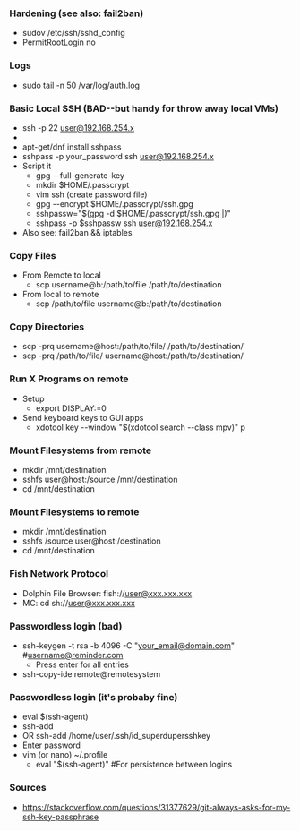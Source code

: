 ### Hardening (see also: fail2ban)
- sudov /etc/ssh/sshd_config
- PermitRootLogin no

### Logs
- sudo tail -n 50 /var/log/auth.log

### Basic Local SSH (BAD--but handy for throw away local VMs)
- ssh -p 22 user@192.168.254.x
- <Enter Password>
- apt-get/dnf install sshpass
- sshpass -p your_password ssh user@192.168.254.x
- Script it
    - gpg --full-generate-key
    - mkdir $HOME/.passcrypt
    - vim ssh (create password file)
    - gpg --encrypt $HOME/.passcrypt/ssh.gpg
    - sshpassw="$(gpg -d $HOME/.passcrypt/ssh.gpg |)"
    - sshpass -p $sshpassw ssh user@192.168.254.x
- Also see: fail2ban && iptables

### Copy Files
- From Remote to local
    - scp username@b:/path/to/file /path/to/destination
- From local to remote
    - scp /path/to/file username@b:/path/to/destination

### Copy Directories
- scp -prq username@host:/path/to/file/ /path/to/destination/
- scp -prq /path/to/file/ username@host:/path/to/destination/

### Run X Programs on remote
- Setup
    - export DISPLAY:=0
- Send keyboard keys to GUI apps
    - xdotool key --window "$(xdotool search --class mpv)" p

### Mount Filesystems from remote
- mkdir /mnt/destination
- sshfs user@host:/source /mnt/destination
- cd /mnt/destination

### Mount Filesystems to remote
- mkdir /mnt/destination
- sshfs /source user@host:/destination
- cd /mnt/destination

### Fish Network Protocol
- Dolphin File Browser: fish://user@xxx.xxx.xxx
- MC: cd sh://user@xxx.xxx.xxx

### Passwordless login (bad)
- ssh-keygen -t rsa -b 4096 -C "your_email@domain.com" #username@reminder.com
    - Press enter for all entries
- ssh-copy-ide remote@remotesystem

### Passwordless login (it's probaby fine)
- eval $(ssh-agent)
- ssh-add
- OR ssh-add /home/user/.ssh/id_superdupersshkey
- Enter password
- vim (or nano) ~/.profile
    - eval "$(ssh-agent)" #For persistence between logins

### Sources
- https://stackoverflow.com/questions/31377629/git-always-asks-for-my-ssh-key-passphrase
